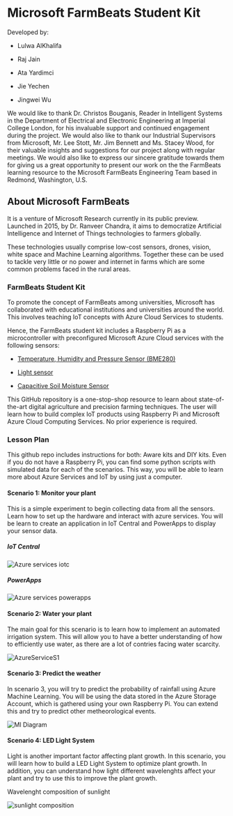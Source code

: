 # Microsoft FarmBeats Student Kit

Developed by:

* Lulwa AlKhalifa

* Raj Jain

* Ata Yardimci

* Jie Yechen

* Jingwei Wu

We would like to thank Dr. Christos Bouganis, Reader in Intelligent Systems in the Department of Electrical and Electronic Engineering at Imperial College London, for his invaluable support and continued engagement during the project. We would also like to thank our Industrial Supervisors from Microsoft, Mr. Lee Stott, Mr. Jim Bennett and Ms. Stacey Wood, for their valuable insights and suggestions for our project along with regular meetings. We would also like to express our sincere gratitude towards them for giving us a great opportunity to present our work on the the FarmBeats learning resource to the Microsoft FarmBeats Engineering Team based in Redmond, Washington, U.S.

## About Microsoft FarmBeats

It is a venture of Microsoft Research currently in its public preview. Launched in 2015, by Dr. Ranveer Chandra, it aims to democratize Artificial Intelligence and Internet of Things technologies to farmers globally.

These technologies usually comprise low-cost sensors, drones, vision, white space and Machine Learning algorithms. Together these can be used to tackle very little or no power and internet in farms which are some common problems faced in the rural areas.

### FarmBeats Student Kit

To promote the concept of FarmBeats among universities, Microsoft has collaborated with educational institutions and universities around the world. This involves teaching IoT concepts with Azure Cloud Services to students.

Hence, the FarmBeats student kit includes a Raspberry Pi as a microcontroller with preconfigured Microsoft Azure Cloud services with the following sensors:

- [Temperature, Humidity and Pressure Sensor (BME280)](https://wiki.seeedstudio.com/Grove-Barometer_Sensor-BME280/)

- [Light sensor](https://wiki.seeedstudio.com/Grove-Light_Sensor/)

- [Capacitive Soil Moisture Sensor](https://wiki.seeedstudio.com/Grove-Capacitive_Moisture_Sensor-Corrosion-Resistant/)

This GitHub repository is a one-stop-shop resource to learn about state-of-the-art digital agriculture and precision farming techniques. The user will learn how to build complex IoT products using Raspberry Pi and Microsoft Azure Cloud Computing Services. No prior experience is required.

### Lesson Plan

This github repo includes instructions for both: Aware kits and DIY kits. Even if you do not have a Raspberry Pi, you can find some python scripts with simulated data for each of the scenarios. This way, you will be able to learn more about Azure Services and IoT by using just a computer.

#### Scenario 1: Monitor your plant

This is a simple experiment to begin collecting data from all the sensors. Learn how to set up the hardware and interact with azure services. 
You will be learn to create an application in IoT Central and PowerApps to display your sensor data. 

##### IoT Central

![Azure services iotc](Aware_Kits/Lab1_MonitorYourPlant/IoTCentral/media/AzureServices_iotc.png)

##### PowerApps

![Azure services powerapps](Aware_Kits/Lab1_MonitorYourPlant/PowerApps/media/AzureServices_powerapps.png)

#### Scenario 2: Water your plant

The main goal for this scenario is to learn how to implement an automated irrigation system. This will allow you to have a better understanding of how to efficiently use water, as there are a lot of contries facing water scarcity.

![AzureServiceS1](Aware_Kits/Lab2_WaterYourPlant/Alarm_system/media/AzureServices_Scenario2.png)

#### Scenario 3: Predict the weather

In scenario 3, you will try to predict the probability of rainfall using Azure Machine Learning. You will be using the data stored in the Azure Storage Account, which is gathered using your own Raspberry Pi. You can extend this and try to predict other metheorological events.

![Ml Diagram](Aware_Kits/Lab3_PredictTheWeather/media/ML-Diagram.png)

#### Scenario 4: LED Light System

Light is another important factor affecting plant growth. In this scenario, you will learn how to build a LED Light System to optimize plant growth. In addition, you can understand how light different wavelenghts affect your plant and try to use this to improve the plant growth.

Wavelenght composition of sunlight

![sunlight composition](Aware_Kits/Lab4_LEDLightSystem/media/sunlight.png)
